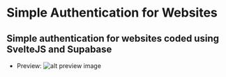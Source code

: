 # Simple Authentication for Websites
Simple authentication for websites coded using SvelteJS and Supabase
---
- Preview:
![alt preview image](https://i.ibb.co/zShQZyd/Screenshot-2021-08-16-194904.png)